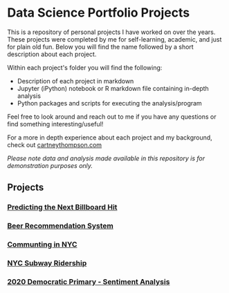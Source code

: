 # Data Science Portfolio Projects
This is a repository of personal projects I have worked on over the years. These projects were completed by me for self-learning, academic, and just for plain old fun. Below you will find the name followed by a short description about each project. 

Within each project's folder you will find the following:
* Description of each project in markdown
* Jupyter (iPython) notebook or R markdown file containing in-depth analysis
* Python packages and scripts for executing the analysis/program

Feel free to look around and reach out to me if you have any questions or find something interesting/useful! 

For a more in depth experience about each project and my background, check out [cartneythompson.com](http://cartneythompson.com)

*Please note data and analysis made available in this repository is for demonstration purposes only.*

## **Projects**

### [Predicting the Next Billboard Hit](https://github.com/cartney06/Data-Science-Projects/tree/master/Predicting%20the%20Next%20Billboard%20Hit)


### [Beer Recommendation System](https://github.com/cartney06/Data-Science-Projects/tree/master/Beer%20Recommendation%20System)


### [Communting in NYC](https://github.com/cartney06/Data-Science-Projects/tree/master/Commuting%20in%20NYC)


### [NYC Subway Ridership](https://github.com/cartney06/Data-Science-Projects/tree/master/NYC%20Subway%20Ridership)


### [2020 Democratic Primary - Sentiment Analysis](https://github.com/cartney06/Data-Science-Projects/2016%20Democratic%20Primary%20Analysis)



